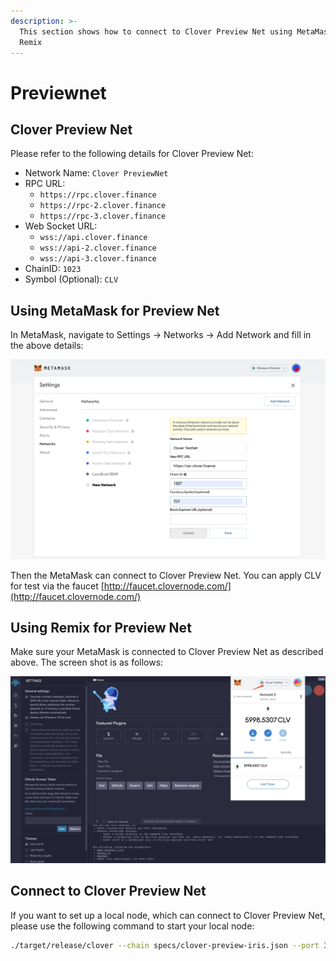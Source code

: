 ```yaml
---
description: >-
  This section shows how to connect to Clover Preview Net using MetaMask or
  Remix
---
```


# Previewnet

## Clover Preview Net

Please refer to the following details for Clover Preview Net:

* Network Name: `Clover PreviewNet`
* RPC URL: 
  * `https://rpc.clover.finance` 
  * `https://rpc-2.clover.finance` 
  * `https://rpc-3.clover.finance`
* Web Socket URL:
  * `wss://api.clover.finance`
  * `wss://api-2.clover.finance`
  * `wss://api-3.clover.finance`
* ChainID: `1023`
* Symbol \(Optional\): `CLV`

## Using MetaMask for Preview Net

In MetaMask, navigate to Settings -&gt; Networks -&gt; Add Network and fill in the above details:

![](../../.gitbook/assets/testnet.jpg)

Then the MetaMask can connect to Clover Preview Net. You can apply CLV for test via the faucet [http://faucet.clovernode.com/](http://faucet.clovernode.com/)

## Using Remix for Preview Net

Make sure your MetaMask is connected to Clover Preview Net as described above.  The screen shot is as follows:

![](../../.gitbook/assets/remix.jpg)

## Connect to Clover Preview Net

If you want to set up a local node, which can connect to Clover Preview Net, please use the following command to start your local node:

```bash
./target/release/clover --chain specs/clover-preview-iris.json --port 30333 --ws-port 9944 --rpc-port 9933  --name myNode --rpc-cors=all --rpc-methods=Unsafe --validator --unsafe-ws-external --unsafe-rpc-external
```

